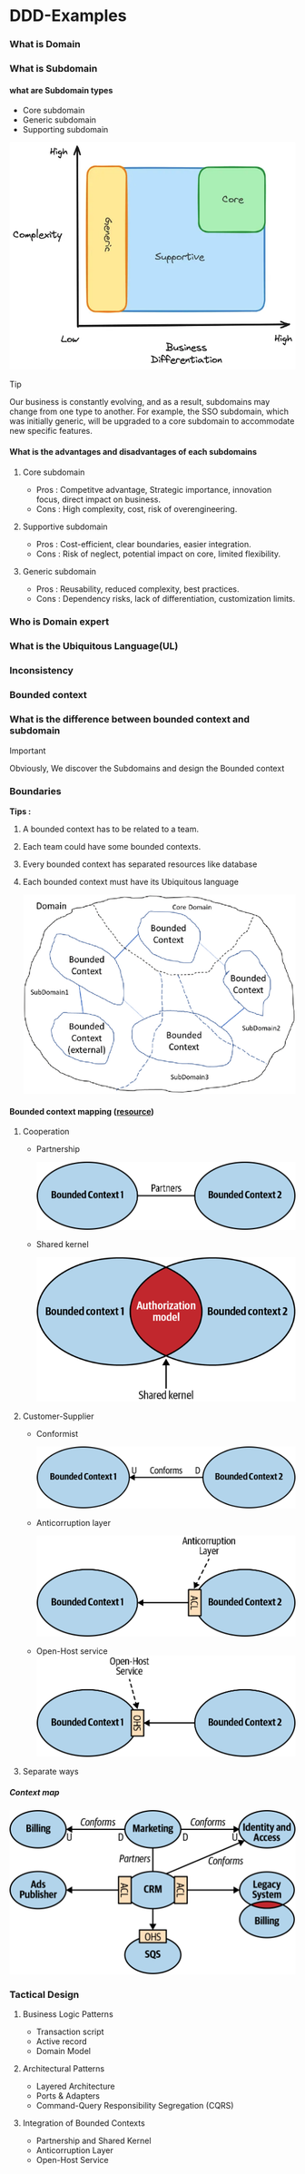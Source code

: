 # DDD-Examples

### What is Domain

### What is Subdomain

#### what are Subdomain types

- Core subdomain
- Generic subdomain
- Supporting subdomain

![Subdomain types](./Resources/Subdomain-Types.png)

> [!TIP]
> Our business is constantly evolving, and as a result, subdomains may change 
> from one type to another. For example, the SSO subdomain, which was initially 
> generic, will be upgraded to a core subdomain to accommodate new specific 
> features.

#### What is the advantages and disadvantages of each subdomains

1. Core subdomain

    - Pros : Competitve advantage, Strategic importance, innovation focus,      direct impact on business.
    - Cons : High complexity, cost, risk of overengineering.

2. Supportive subdomain

    - Pros : Cost-efficient, clear boundaries, easier integration.
    - Cons : Risk of neglect, potential impact on core, limited flexibility.

3. Generic subdomain

    - Pros : Reusability, reduced complexity, best practices.
    - Cons : Dependency risks, lack of differentiation, customization limits.

### Who is Domain expert

### What is the Ubiquitous Language(UL)

### Inconsistency

### Bounded context

### What is the difference between bounded context and subdomain

> [!IMPORTANT]
> Obviously, We discover the Subdomains and design the Bounded context

### Boundaries

**Tips :**

1. A bounded context has to be related to a team.
2. Each team could have some bounded contexts.
3. Every bounded context has separated resources like database
4. Each bounded context must have its Ubiquitous language

    ![Bounded context](./Resources/Boundaries.png)

#### Bounded context mapping ([resource](https://www.oreilly.com/library/view/what-is-domain-driven/9781492057802/ch04.html))


1. Cooperation
    - Partnership

        ![Partnership](Resources/Partnership.png)

    - Shared kernel

        ![SharedKernel](Resources/SharedKernel.png)

2. Customer-Supplier
    - Conformist

        ![Comfornist](Resources/Comfornist.png)

    - Anticorruption layer

        ![AnticorruptionLayer](Resources/AnticorruptionLayer.png)

    - Open-Host service
        ![Open-Host service](<Resources/Open-Host service.png>)

3. Separate ways

##### Context map

![Context map](Resources/ContextMap.png)


### Tactical Design

1. Business Logic Patterns
    
    - Transaction script
    - Active record
    - Domain Model

2. Architectural Patterns

    - Layered Architecture
    - Ports & Adapters
    - Command-Query Responsibility Segregation (CQRS)

3. Integration of Bounded Contexts

    - Partnership and Shared Kernel
    - Anticorruption Layer
    - Open-Host Service

